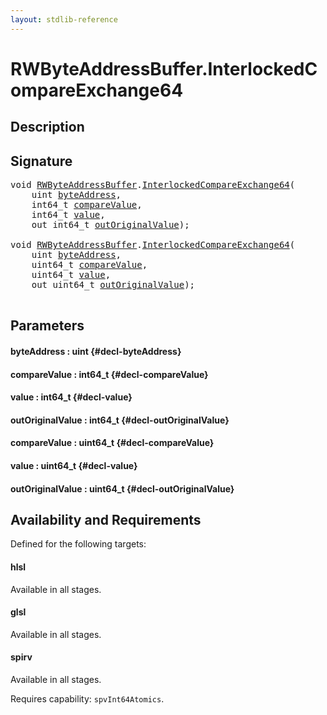 ```yaml
---
layout: stdlib-reference
---
```


# RWByteAddressBuffer\.InterlockedCompareExchange64

## Description





## Signature 

<pre>
<span class="code_keyword">void</span> <a href="/stdlib-reference/types/rwbyteaddressbuffer-0126d/index" class="code_type">RWByteAddressBuffer</a>.<a href="/stdlib-reference/types/rwbyteaddressbuffer-0126d/interlockedcompareexchange64-0bi">InterlockedCompareExchange64</a>(
    <span class="code_keyword">uint</span> <a href="/stdlib-reference/types/rwbyteaddressbuffer-0126d/interlockedcompareexchange64-0bi#decl-byteAddress" class="code_param">byteAddress</a>,
    int64_t <a href="/stdlib-reference/types/rwbyteaddressbuffer-0126d/interlockedcompareexchange64-0bi#decl-compareValue" class="code_param">compareValue</a>,
    int64_t <a href="/stdlib-reference/types/rwbyteaddressbuffer-0126d/interlockedcompareexchange64-0bi#decl-value" class="code_param">value</a>,
    <span class="code_keyword">out</span> int64_t <a href="/stdlib-reference/types/rwbyteaddressbuffer-0126d/interlockedcompareexchange64-0bi#decl-outOriginalValue" class="code_param">outOriginalValue</a>);

<span class="code_keyword">void</span> <a href="/stdlib-reference/types/rwbyteaddressbuffer-0126d/index" class="code_type">RWByteAddressBuffer</a>.<a href="/stdlib-reference/types/rwbyteaddressbuffer-0126d/interlockedcompareexchange64-0bi">InterlockedCompareExchange64</a>(
    <span class="code_keyword">uint</span> <a href="/stdlib-reference/types/rwbyteaddressbuffer-0126d/interlockedcompareexchange64-0bi#decl-byteAddress" class="code_param">byteAddress</a>,
    uint64_t <a href="/stdlib-reference/types/rwbyteaddressbuffer-0126d/interlockedcompareexchange64-0bi#decl-compareValue" class="code_param">compareValue</a>,
    uint64_t <a href="/stdlib-reference/types/rwbyteaddressbuffer-0126d/interlockedcompareexchange64-0bi#decl-value" class="code_param">value</a>,
    <span class="code_keyword">out</span> uint64_t <a href="/stdlib-reference/types/rwbyteaddressbuffer-0126d/interlockedcompareexchange64-0bi#decl-outOriginalValue" class="code_param">outOriginalValue</a>);

</pre>

## Parameters

#### byteAddress  : uint {#decl-byteAddress}
#### compareValue  : int64\_t {#decl-compareValue}
#### value  : int64\_t {#decl-value}
#### outOriginalValue  : int64\_t {#decl-outOriginalValue}
#### compareValue  : uint64\_t {#decl-compareValue}
#### value  : uint64\_t {#decl-value}
#### outOriginalValue  : uint64\_t {#decl-outOriginalValue}

## Availability and Requirements

Defined for the following targets:

#### hlsl
Available in all stages.

#### glsl
Available in all stages.

#### spirv
Available in all stages.

Requires capability: `spvInt64Atomics`.


